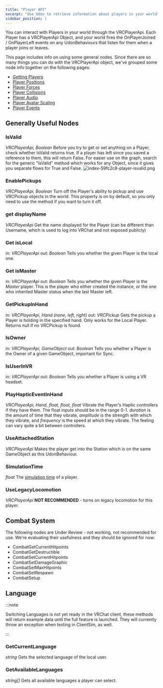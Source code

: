 ```yaml
---
title: "Player API"
excerpt: "Use Udon to retrieve information about players in your world"
sidebar_position: 1
---
```

You can interact with Players in your world through the VRCPlayerApi. Each Player has a VRCPlayerApi Object, and your world fires the OnPlayerJoined / OnPlayerLeft events on any UdonBehaviours that listen for them when a player joins or leaves.

This page includes info on using some general nodes. Since there are so many things you can do with the VRCPlayerApi object, we've grouped some node info together on the following pages:

* [Getting Players](/worlds/udon/players/getting-players)
* [Player Positions](/worlds/udon/players/player-positions)
* [Player Forces](/worlds/udon/players/player-forces)
* [Player Collisions](/worlds/udon/players/player-collisions)
* [Player Audio](/worlds/udon/players/player-audio)
* [Player Avatar Scaling](/worlds/udon/players/player-avatar-scaling)
* [Player Events](/worlds/udon/graph/event-nodes#player-events)

## Generally Useful Nodes

### IsValid
*VRCPlayerApi, Boolean*
Before you try to get or set anything on a Player, check whether IsValid returns true. If a player has left since you saved a reference to them, this will return False. For easier use on the graph, search for the generic "IsValid" method which works for any Object, since it gives you separate flows for True and False.
![index-59fc2c8-player-isvalid.png](/creators.vrchat.com/images/worlds/index-59fc2c8-player-isvalid.png)

### EnablePickups
*VRCPlayerApi, Boolean*
Turn off the Player's ability to pickup and use VRCPickup objects in the world. This property is *on* by default, so you only need to use the method if you want to turn it off.

### get displayName
*VRCPlayerApi*
Get the name displayed for the Player (can be different than Username, which is used to log into VRChat and not exposed publicly)

### Get isLocal
in: *VRCPlayerApi*
out: *Boolean*
Tells you whether the given Player is the local one.

### Get isMaster
in: *VRCPlayerApi*
out: *Boolean*
Tells you whether the given Player is the *Master* player. This is the player who either created the instance, or the one who inherited Master status when the last Master left.

### GetPickupInHand
in: *VRCPlayerApi, Hand (none, left, right)*
out: *VRCPickup*
Gets the pickup a Player is holding in the specified hand. Only works for the Local Player. Returns null if no VRCPickup is found.

### IsOwner
in: *VRCPlayerApi, GameObject*
out: *Boolean*
Tells you whether a Player is the Owner of a given GameObject, important for Sync.

### IsUserInVR
in: *VRCPlayerApi*
out: *Boolean*
Tells you whether a Player is using a VR headset.

### PlayHapticEventInHand
*VRCPlayerApi, Hand, float, float, float*
Vibrate the Player's Haptic controllers if they have them. The float inputs should be in the range 0-1. *duration* is the amount of time that they vibrate, *amplitude* is the strength with which they vibrate, and *frequency* is the speed at which they vibrate. The feeling can vary quite a bit between controllers.

### UseAttachedStation
*VRCPlayerApi*
Makes the player get into the Station which is on the same GameObject as this UdonBehaviour.

### SimulationTime
*float*
The [simulation time](/worlds/udon/networking/network-components) of a player.

### UseLegacyLocomotion
*VRCPlayerApi*
**NOT RECOMMENDED** - turns on legacy locomotion for this player.

## Combat System
The following nodes are Under Review - not working, not recommended for use. We're evaluating their usefulness and they should be ignored for now:
* CombatGetCurrentHitpoints
* CombatGetDestructible
* CombatSetCurrentHitpoints
* CombatSetDamageGraphic
* CombatSetMaxHitpoints
* CombatSetRespawn
* CombatSetup

## Language
:::note

Switching Languages is not yet ready in the VRChat client, these methods will return example data until the full feature is launched. They will currently throw an exception when testing in ClientSim, as well.

:::

### GetCurrentLanguage
*string*
Gets the selected language of the local user.

### GetAvailableLanguages
*string[]*
Gets all available languages a player can select.
